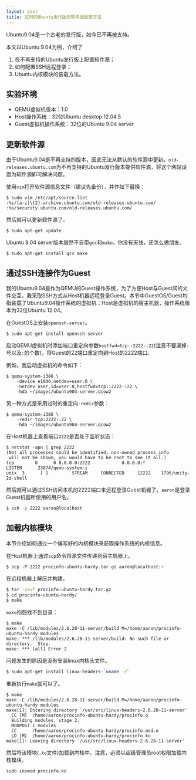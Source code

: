 ```yaml
---
layout: post
title: 过时的Ubuntu发行版的软件源配置方法
---
```


Ubuntu9.04是一个古老的发行版，如今已不再被支持。

本文以Ubuntu 9.04为例，介绍了

1. 在不再支持的Ubuntu发行版上配置软件源；
2. 如何配置SSH远程登录；
3. Ubuntu内核模块的装载方法。

<!--more-->

## 实验环境

* QEMU虚拟机版本：1.0
* Host操作系统：32位Ubuntu desktop 12.04.5
* Guest虚拟机操作系统：32位的Ubuntu 9.04 server

## 更新软件源

由于Ubuntu9.04是不再支持的版本，因此无法从默认的软件源中更新。`old-releases.ubuntu.com`为不再支持的Ubuntu发行版本提供软件源，将这个网站设置为软件源即可解决问题。

使用`vim`打开软件源信息文件（建议先备份），并作如下替换：

```
$ sudo vim /etc/apt/source.list
:%s/[a-z]\{2}.archive.ubuntu.com/old-releases.ubuntu.com/
:%s/security.ubuntu.com/old-releases.ubuntu.com/
```

然后就可以更新软件源了。

```
$ sudo apt-get update
```

Ubuntu 9.04 server版本居然不自带`gcc`和`make`。你没有天线，还怎么做朋友。

```
$ sudo apt-get install gcc make
```

## 通过SSH连接作为Guest

我的Ubuntu9.04是作为QEMU的Guest操作系统，为了方便Host与Guest间的文件交互，我采取SSH方式从Host机器远程登录Guest。本节中GuestOS/Guest均指装载了Ubuntu9.04操作系统的虚拟机；Host是虚拟机的宿主机器，操作系统版本为32位Ubuntu 12.04。

在GuestOS上安装`openssh-server`。

```
$ sudo apt-get install openssh-server
```

启动QEMU虚拟机时添加端口重定向参数`hostfwd=tcp::2222-:22`(注意不要漏掉`-`号以及`:`的个数)，将Guest的22端口重定向到Host的2222端口。

例如，我启动虚拟机的命令如下：

```
$ qemu-system-i386 \
    -device e1000,netdev=user.0 \
    -netdev user,id=user.0,hostfwd=tcp::2222-:22 \
    -hda ~/images/ubuntu904-server.qcow2
```

另一种方式是采用过时的重定向`-redir`参数：

```
$ qemu-system-i386 \
    -redir tcp:2222::22 \
    -hda ~/images/ubuntu904-server.qcow2
```

在Host机器上查看端口`2222`是否处于监听状态：

```
$ netstat -apn | grep 2222
(Not all processes could be identified, non-owned process info
 will not be shown, you would have to be root to see it all.)
tcp        0      0 0.0.0.0:2222            0.0.0.0:*               LISTEN      23874/qemu-system-i
unix  3      [ ]         STREAM     CONNECTED     12222    1796/unity-2d-shell
```

然后就可以通过SSH访问本机的2222端口来远程登录Guest机器了。`aaron`是登录Guest机器所使用的用户名。

```bash
$ ssh -p 2222 aaron@localhost
```

## 加载内核模块

本节介绍如何通过一个编写好的内核模块来获取操作系统的内核信息。

在Host机器上通过`scp`命令将源文件传递到宿主机器上。

```
$ scp -P 2222 procinfo-ubuntu-hardy.tar.gz aaron@localhost:~
```

在远程机器上解压并构建。

```bash
$ tar -zxvf procinfo-ubuntu-hardy.tar.gz
$ cd procinfo-ubuntu-hardy/
$ make
```

`make`抱怨找不到目录：

```
$ make
make -C /lib/modules/2.6.28-11-server/build M=/home/aaron/procinfo-ubuntu-hardy modules
make: *** /lib/modules/2.6.28-11-server/build: No such file or directory.  Stop.
make: *** [all] Error 2
```

问题发生的原因是没有安装linux内核头文件。

```bash
$ sudo apt-get install linux-headers-`uname -r`
```

重新执行`make`就可以了。

```
$ make
make -C /lib/modules/2.6.28-11-server/build M=/home/aaron/procinfo-ubuntu-hardy modules
make[1]: Entering directory `/usr/src/linux-headers-2.6.28-11-server'
  CC [M]  /home/aaron/procinfo-ubuntu-hardy/procinfo.o
  Building modules, stage 2.
  MODPOST 1 modules
  CC      /home/aaron/procinfo-ubuntu-hardy/procinfo.mod.o
  LD [M]  /home/aaron/procinfo-ubuntu-hardy/procinfo.ko
make[1]: Leaving directory `/usr/src/linux-headers-2.6.28-11-server'
```

然后将该模块(`.ko`文件)加载到内核中。注意，必须以超级管理员root权限加载内核模块。

```
sudo insmod procinfo.ko
```
